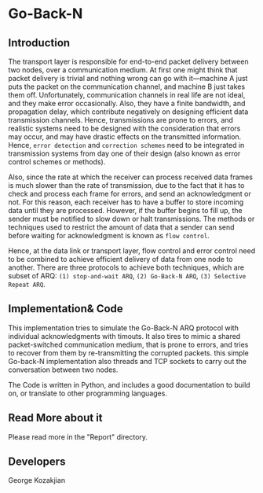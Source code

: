 # Go-Back-N

## Introduction
The transport layer is responsible for end-to-end packet delivery between two nodes, over a communication medium. At first one might think that packet delivery is trivial and nothing wrong can go with it—machine A just puts the packet on the communication channel, and machine B just takes them off. Unfortunately, communication channels in real life are not ideal, and they make error occasionally. Also, they have a finite bandwidth, and propagation delay, which contribute negatively on designing efficient data transmission channels.
Hence, transmissions are prone to errors, and realistic systems need to be designed with the consideration that errors may occur, and may have drastic effects on the transmitted information. Hence, `error detection` and `correction schemes` need to be integrated in transmission systems from day one of their design (also known as error control schemes or methods).


Also, since the rate at which the receiver can process received data frames is much slower than the rate of transmission, due to the fact that it has to check and process each frame for errors, and send an acknowledgment or not. For this reason, each receiver has to have a buffer to store incoming data until they are processed. However, if the buffer begins to fill up, the sender must be notified to slow down or halt transmissions. The methods or techniques used to restrict the amount of data that a sender can send before waiting for acknowledgment is known as `flow control`.


Hence, at the data link or transport layer, flow control and error control need to be combined to achieve efficient delivery of data from one node to another. There are three protocols to achieve both techniques, which are subset of ARQ: `(1) stop-and-wait ARQ`, `(2) Go-Back-N ARQ`, `(3) Selective Repeat ARQ`. 


## Implementation& Code
This implementation tries to simulate the Go-Back-N ARQ protocol with individual acknowledgments with timouts. It also tires to mimic a shared packet-switched communication medium, that is prone to errors, and tries to recover from them by re-transmitting the corrupted packets. this simple Go-back-N implementation also threads and TCP sockets to carry out the conversation between two nodes. 

The Code is written in Python, and includes a good documentation to build on, or translate to other programming languages.


## Read More about it
Please read more in the "Report" directory.


## Developers 
George Kozakjian
